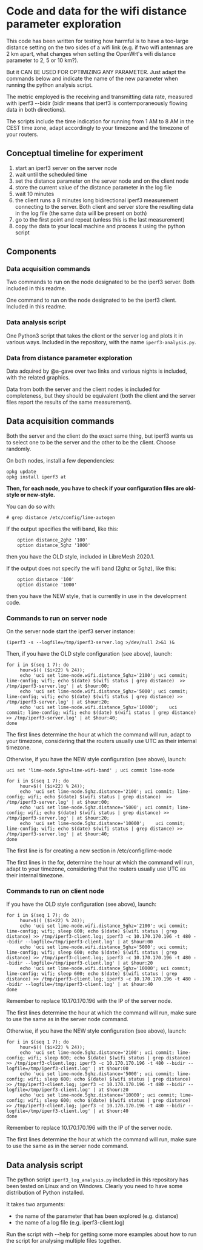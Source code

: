 # Code and data for the wifi distance parameter exploration

This code has been written for testing how harmful is to have a too-large distance setting on the two sides of a wifi link (e.g. if two wifi antennas are 2 km apart, what changes when setting the OpenWrt's wifi distance parameter to 2, 5 or 10 km?).

But it CAN BE USED FOR OPTIMIZING ANY PARAMETER. Just adapt the commands below and indicate the name of the new parameter when running the python analysis script.

The metric employed is the receiving and transmitting data rate, measured with iperf3 --bidir (bidir means that iperf3 is contemporaneously flowing data in both directions).

The scripts include the time indication for running from 1 AM to 8 AM in the CEST time zone, adapt accordingly to your timezone and the timezone of your routers.

## Conceptual timeline for experiment

1. start an iperf3 server on the server node
2. wait until the scheduled time
3. set the distance parameter on the server node and on the client node
4. store the current value of the distance parameter in the log file
4. wait 10 minutes
5. the client runs a 8 minutes long bidirectional iperf3 measurement connecting to the server. Both client and server store the resulting data in the log file (the same data will be present on both)
6. go to the first point and repeat (unless this is the last measurement)
7. copy the data to your local machine and process it using the python script

## Components

### Data acquisition commands

Two commands to run on the node designated to be the iperf3 server. Both included in this readme.

One command to run on the node designated to be the iperf3 client. Included in this readme.


### Data analysis script

One Python3 script that takes the client or the server log and plots it in various ways. Included in the repository, with the name `iperf3-analysis.py`.


### Data from distance parameter exploration

Data adquired by @a-gave over two links and various nights is included, with the related graphics.

Data from both the server and the client nodes is included for completeness, but they should be equivalent (both the client and the server files report the results of the same measurement).

## Data acquisition commands

Both the server and the client do the exact same thing, but iperf3 wants us to select one to be the server and the other to be the client. Choose randomly.

On both nodes, install a few dependencies:

```
opkg update
opkg install iperf3 at
```

**Then, for each node, you have to check if your configuration files are old-style or new-style.**

You can do so with:

```
# grep distance /etc/config/lime-autogen
```

If the output specifies the wifi band, like this:

```
	option distance_2ghz '100'
	option distance_5ghz '1000'
```

then you have the OLD style, included in LibreMesh 2020.1.

If the output does not specify the wifi band (2ghz or 5ghz), like this:

```
	option distance '100'
	option distance '1000'
```

then you have the NEW style, that is currently in use in the development code.


### Commands to run on server node

On the server node start the iperf3 server instance:

```
(iperf3 -s --logfile=/tmp/iperf3-server.log >/dev/null 2>&1 )&
```

Then, if you have the OLD style configuration (see above), launch:

```
for i in $(seq 1 7); do
     hour=$(( ($i+22) % 24));
     echo 'uci set lime-node.wifi.distance_5ghz='2100'; uci commit; lime-config; wifi; echo $(date) $(wifi status | grep distance)  >> /tmp/iperf3-server.log' | at $hour:00;
     echo 'uci set lime-node.wifi.distance_5ghz='5000'; uci commit; lime-config; wifi; echo $(date) $(wifi status | grep distance) >> /tmp/iperf3-server.log' | at $hour:20;
     echo 'uci set lime-node.wifi.distance_5ghz='10000';    uci commit; lime-config; wifi; echo $(date) $(wifi status | grep distance) >> /tmp/iperf3-server.log' | at $hour:40;
done 
```

The first lines determine the hour at which the command will run, adapt to your timezone, considering that the routers usually use UTC as their internal timezone.

Otherwise, if you have the NEW style configuration (see above), launch:

```
uci set 'lime-node.5ghz=lime-wifi-band' ; uci commit lime-node 

for i in $(seq 1 7); do
     hour=$(( ($i+22) % 24));
     echo 'uci set lime-node.5ghz.distance='2100'; uci commit; lime-config; wifi; echo $(date) $(wifi status | grep distance)  >> /tmp/iperf3-server.log' | at $hour:00;
     echo 'uci set lime-node.5ghz.distance='5000'; uci commit; lime-config; wifi; echo $(date) $(wifi status | grep distance) >> /tmp/iperf3-server.log' | at $hour:20;
     echo 'uci set lime-node.5ghz.distance='10000';    uci commit; lime-config; wifi; echo $(date) $(wifi status | grep distance) >> /tmp/iperf3-server.log' | at $hour:40;
done 
```

The first line is for creating a new section in /etc/config/lime-node

The first lines in the for, determine the hour at which the command will run, adapt to your timezone, considering that the routers usually use UTC as their internal timezone.


### Commands to run on client node

If you have the OLD style configuration (see above), launch:

```
for i in $(seq 1 7); do
     hour=$(( ($i+22) % 24));
     echo 'uci set lime-node.wifi.distance_5ghz='2100'; uci commit; lime-config; wifi; sleep 600; echo $(date) $(wifi status | grep distance) >> /tmp/iperf3-client.log; iperf3 -c 10.170.170.196 -t 480 --bidir --logfile=/tmp/iperf3-client.log' | at $hour:00
     echo 'uci set lime-node.wifi.distance_5ghz='5000'; uci commit; lime-config; wifi; sleep 600; echo $(date) $(wifi status | grep distance) >> /tmp/iperf3-client.log; iperf3 -c 10.170.170.196 -t 480 --bidir --logfile=/tmp/iperf3-client.log' | at $hour:20
     echo 'uci set lime-node.wifi.distance_5ghz='10000'; uci commit; lime-config; wifi; sleep 600; echo $(date) $(wifi status | grep distance) >> /tmp/iperf3-client.log; iperf3 -c 10.170.170.196 -t 480 --bidir --logfile=/tmp/iperf3-client.log' | at $hour:40
done 
```

Remember to replace 10.170.170.196 with the IP of the server node.

The first lines determine the hour at which the command will run, make sure to use the same as in the server node command.

Otherwise, if you have the NEW style configuration (see above), launch:

```
for i in $(seq 1 7); do
     hour=$(( ($i+22) % 24));
     echo 'uci set lime-node.5ghz.distance='2100'; uci commit; lime-config; wifi; sleep 600; echo $(date) $(wifi status | grep distance) >> /tmp/iperf3-client.log; iperf3 -c 10.170.170.196 -t 480 --bidir --logfile=/tmp/iperf3-client.log' | at $hour:00
     echo 'uci set lime-node.5ghz.distance='5000'; uci commit; lime-config; wifi; sleep 600; echo $(date) $(wifi status | grep distance) >> /tmp/iperf3-client.log; iperf3 -c 10.170.170.196 -t 480 --bidir --logfile=/tmp/iperf3-client.log' | at $hour:20
     echo 'uci set lime-node.5ghz.distance='10000'; uci commit; lime-config; wifi; sleep 600; echo $(date) $(wifi status | grep distance) >> /tmp/iperf3-client.log; iperf3 -c 10.170.170.196 -t 480 --bidir --logfile=/tmp/iperf3-client.log' | at $hour:40
done 
```

Remember to replace 10.170.170.196 with the IP of the server node.

The first lines determine the hour at which the command will run, make sure to use the same as in the server node command.

## Data analysis script

The python script `iperf3_log_analysis.py` included in this repository has been tested on Linux and on Windows. Clearly you need to have some distribution of Python installed.

It takes two arguments:
* the name of the parameter that has been explored (e.g. distance)
* the name of a log file (e.g. iperf3-client.log)

Run the script with --help for getting some more examples about how to run the script for analysing multiple files together.
